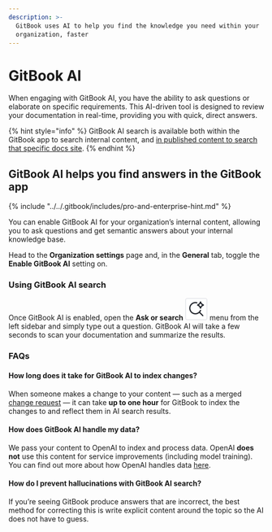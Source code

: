 ```yaml
---
description: >-
  GitBook uses AI to help you find the knowledge you need within your
  organization, faster
---
```


# GitBook AI

When engaging with GitBook AI, you have the ability to ask questions or elaborate on specific requirements. This AI-driven tool is designed to review your documentation in real-time, providing you with quick, direct answers.

{% hint style="info" %}
GitBook AI search is available both within the GitBook app to search internal content, and [in published content to search that specific docs site](../../publishing-documentation/ai-search.md).&#x20;
{% endhint %}

## GitBook AI helps you find answers in the GitBook app

{% include "../../.gitbook/includes/pro-and-enterprise-hint.md" %}

You can enable GitBook AI for your organization’s internal content, allowing you to ask questions and get semantic answers about your internal knowledge base.&#x20;

Head to the **Organization settings** page and, in the **General** tab, toggle the **Enable GitBook AI** setting on.

### Using GitBook AI search <a href="#how-do-i-use-gitbook-ai" id="how-do-i-use-gitbook-ai"></a>

Once GitBook AI is enabled, open the **Ask or search** <picture><source srcset="../../.gitbook/assets/quick-find-1.svg" media="(prefers-color-scheme: dark)"><img src="../../.gitbook/assets/quick-find.svg" alt=""></picture> menu from the left sidebar and simply type out a question. GitBook AI will take a few seconds to scan your documentation and summarize the results.

### FAQs

#### How long does it take for GitBook AI to index changes?

When someone makes a change to your content — such as a merged [change request](../../collaboration/change-requests.md) — it can take **up to one hour** for GitBook to index the changes to and reflect them in AI search results.

#### How does GitBook AI handle my data?

We pass your content to OpenAI to index and process data. OpenAI **does not** use this content for service improvements (including model training). You can find out more about how OpenAI handles data [here](https://openai.com/blog/introducing-chatgpt-and-whisper-apis#developer-focus).

#### How do I prevent hallucinations with GitBook AI search?

If you’re seeing GitBook produce answers that are incorrect, the best method for correcting this is write explicit content around the topic so the AI does not have to guess.
